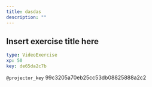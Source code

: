 ```yaml
---
title: dasdas
description: ""
---
```


## Insert exercise title here

```yaml
type: VideoExercise 
xp: 50 
key: de65da2c7b   
```

`@projector_key`
99c3205a70eb25cc53db08825888a2c2